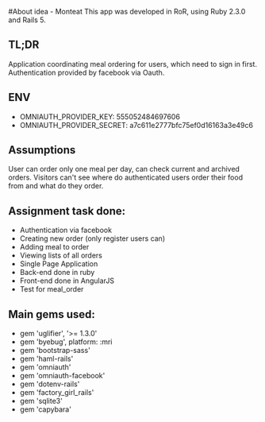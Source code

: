 #About idea - Monteat
This app was developed in RoR, using Ruby 2.3.0 and Rails 5.

## TL;DR
Application coordinating meal ordering for users, which need to sign in first. Authentication provided by facebook via Oauth.

## ENV
* OMNIAUTH_PROVIDER_KEY: 555052484697606
* OMNIAUTH_PROVIDER_SECRET: a7c611e2777bfc75ef0d16163a3e49c6


## Assumptions
User can order only one meal per day, can check  current and archived orders.
Visitors can't see where do authenticated users order their food from and what do they order.

## Assignment task done:
* Authentication via facebook
* Creating new order (only register users can)
* Adding meal to order
* Viewing lists of all orders
* Single Page Application
* Back-end done in ruby
* Front-end done in AngularJS
* Test for meal_order

## Main gems used:
* gem 'uglifier', '>= 1.3.0'
* gem 'byebug', platform: :mri
* gem 'bootstrap-sass'
* gem 'haml-rails'
* gem 'omniauth'
* gem 'omniauth-facebook'
* gem 'dotenv-rails'
* gem 'factory_girl_rails'
* gem 'sqlite3'
* gem 'capybara'
